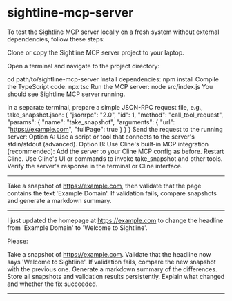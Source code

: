 # sightline-mcp-server

To test the Sightline MCP server locally on a fresh system without external dependencies, follow these steps:

Clone or copy the Sightline MCP server project to your laptop.

Open a terminal and navigate to the project directory:

cd path/to/sightline-mcp-server
Install dependencies:
npm install
Compile the TypeScript code:
npx tsc
Run the MCP server:
node src/index.js
You should see Sightline MCP server running.

In a separate terminal, prepare a simple JSON-RPC request file, e.g., take_snapshot.json:
{
  "jsonrpc": "2.0",
  "id": 1,
  "method": "call_tool_request",
  "params": {
    "name": "take_snapshot",
    "arguments": {
      "url": "https://example.com",
      "fullPage": true
    }
  }
}
Send the request to the running server:
Option A: Use a script or tool that connects to the server's stdin/stdout (advanced).
Option B: Use Cline's built-in MCP integration (recommended):
Add the server to your Cline MCP config as before.
Restart Cline.
Use Cline's UI or commands to invoke take_snapshot and other tools.
Verify the server's response in the terminal or Cline interface.


---
Take a snapshot of https://example.com, then validate that the page contains the text 'Example Domain'. If validation fails, compare snapshots and generate a markdown summary.

---
I just updated the homepage at https://example.com to change the headline from 'Example Domain' to 'Welcome to Sightline'.

Please:

Take a snapshot of https://example.com.
Validate that the headline now says 'Welcome to Sightline'.
If validation fails, compare the new snapshot with the previous one.
Generate a markdown summary of the differences.
Store all snapshots and validation results persistently.
Explain what changed and whether the fix succeeded.

---